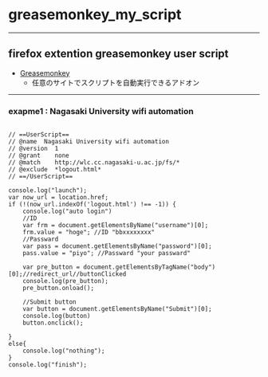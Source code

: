 # greasemonkey_my_script
---
## firefox extention greasemonkey user script
- [Greasemonkey](https://addons.mozilla.org/ja/firefox/addon/greasemonkey/)
    -  任意のサイトでスクリプトを自動実行できるアドオン 
---
### exapme1 : Nagasaki University wifi automation  
~~~

// ==UserScript==
// @name  Nagasaki University wifi automation
// @version  1
// @grant    none
// @match    http://wlc.cc.nagasaki-u.ac.jp/fs/*
// @exclude  *logout.html*
// ==/UserScript==

console.log("launch");
var now_url = location.href;
if (!(now_url.indexOf('logout.html') !== -1)) {
    console.log("auto login")
    //ID
    var frm = document.getElementsByName("username")[0];
    frm.value = "hoge"; //ID "bbxxxxxxxx"
    //Passward
    var pass = document.getElementsByName("password")[0];
    pass.value = "piyo"; //Passward "your passward"
  
    var pre_button = document.getElementsByTagName("body")[0];//redirect_url//buttonClicked
    console.log(pre_button);
    pre_button.onload();	
  		
    //Submit button
    var button = document.getElementsByName("Submit")[0];
    console.log(button)
    button.onclick();
  
}
else{
    console.log("nothing");
}
console.log("finish");

~~~
